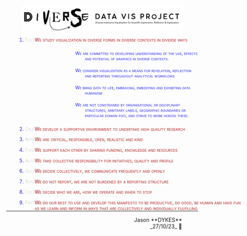 <link rel="stylesheet" type="text/css" href="../css/pages.css"/>

<style>
    .manifesto ol li {color:#2020f0; margin-left:2em; font-size:90%; font-variant-caps: small-caps}
    .manifesto ol li strong {color:#808080; font-weight: lighter;}
    .manifesto ol li em {color:#b02020; position: absolute; left:24em; font-style: normal}
    /* .manifesto ul {color:#606060; position: absolute; left:24em; font-style: normal} */
    .manifesto ul {color:#606060; margin-left:9em; font-style: normal; list-style-type: none; text-indent: -2em;}
    .manifesto ul {padding-top:0px;padding-bottom:0px; margin-top:1px; margin-bottom:1px}
    .manifesto ul li {padding-top:0.75em;padding-bottom:0.75em;}
    .jdSig {text-align:right; margin-right:3em}
    li::before {font-size:50%}
    </style>

<div width="80%" style="padding-left:8%; padding-right:8%;  align:center"><img src="./img/diverseDataVis.png"/></div>

<div class="manifesto" markdown="1">

1. **Focus:** _We study visualization in diverse forms in diverse contexts in diverse ways_

   - We are committed to developing understanding of the use, effects and potential of graphics in diverse contexts.
   - We consider visualization as a means for revelation, reflection and reporting throughout analytical workflows
   - We bring data to life, embracing, embodying and exhibiting data humanism
   - We are not constrained by organisational or disciplinary structures, arbitrary labels, geographic boundaries or particular domain foci, and strive to work across these.

2. **Objective:** _We develop a supportive environment to undertake high quality research_

3. **Approach:** _We are critical, responsible, open, realistic and kind_

4. **Funding:** _We support each other by sharing funding, knowledge and resources_

5. **Activity:** _We take collective responsibility for initiatives, quality and profile_

6. **Governance:** _We decide collectively, we communicate frequently and openly_

7. **Reporting:** _We do not report, we are not burdened by a reporting structure_

8. **Lifespan:** _We decide who we are, how we operate and when to stop_

9. **Participation:** _We do our best to use and develop this manifesto to be productive, do good, be human and have fun<br/>as we learn and inform in ways that are collectively and individually fulfilling_

</div>

---

<div class="jdSig" markdown="1">
Jason **DYKES**<br/>
_27/10/23_ 🐁
</div>
